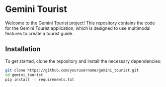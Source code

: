 # Gemini Tourist

Welcome to the Gemini Tourist project! This repository contains the code for the Gemini Tourist application, which is designed to use multimodal features to create a tourist guide.

## Installation

To get started, clone the repository and install the necessary dependencies:
```bash
git clone https://github.com/yourusername/gemini_tourist.git
cd gemini_tourist
pip install -r requirements.txt
